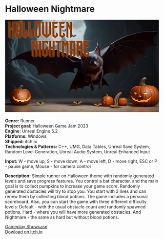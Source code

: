 # Halloween Nightmare
![Halloween Nightmare](https://github.com/Cocaine4ik/Halloween-Nightmare/blob/main/Content/Splash/Splash.png)
<br><br>
**Genre:** Runner <br>
**Project goal:** Halloween Game Jam 2023 <br>
**Engine:** Unreal Engine 5.2 <br>
**Platforms:** Windows <br>
**Shipped:** itch.io <br>
**Technologies & Patterns:** C++, UMG, Data Tables, Unreal Save System, Random Level Generation, Unreal Audio System, Unreal Enhanced Input <br>

**Input:** W - move up, S - move down, A - move left, D - move right, ESC or P - pause game, Mouse - for camera control <br>

**Description:** Simple runner on Halloween theme with randomly generated levels and save progress features. You control a bat character, and the main goal is to collect pumpkins to increase your game score.
Randomly generated obstacles will try to stop you. You start with 3 lives and can renew them by collecting blood potions. The game includes a personal scoreboard.
Also, you can start the game with three different difficulty levels: Default - with the usual obstacle count and randomly spawned potions.
Hard - where you will have more generated obstacles. And Nightmare - the same as hard but without blood potions.<br>

[Gameplay Showcase](https://www.youtube.com/watch?v=QzdfAQTBK1I) <br>
[Dowload on itch.io](https://cocaine4ik.itch.io/halloween-nightmare)
